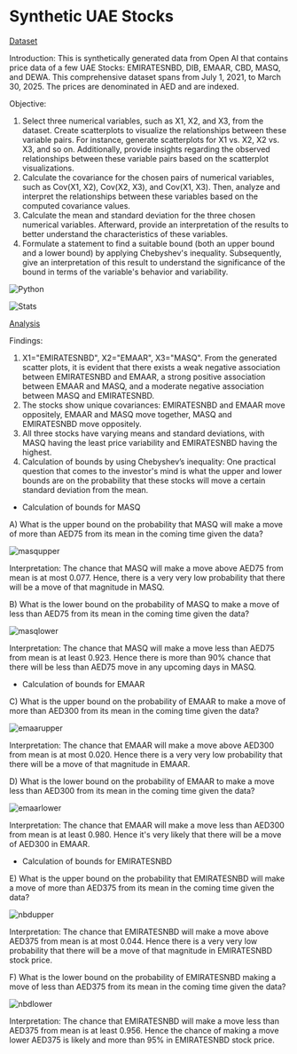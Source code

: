 # Synthetic UAE Stocks

[Dataset](https://github.com/DiAg-2025/Statistical-Analysis--Synthetic-UAE-stocks/blob/main/Synthetic_UAE_Stock_Data.csv)

Introduction: This is synthetically generated data from Open AI that contains price data of a few UAE Stocks: EMIRATESNBD, DIB, EMAAR, CBD, MASQ, and DEWA. This comprehensive dataset spans from July 1, 2021, to March 30, 2025. The prices are denominated in AED and are indexed.

Objective:
1. Select three numerical variables, such as X1, X2, and X3, from the dataset. Create scatterplots to visualize the relationships between these variable pairs. For instance, generate scatterplots for X1 vs. X2, X2 vs. X3, and so on. Additionally, provide insights regarding the observed relationships between these variable pairs based on the scatterplot visualizations.
2. Calculate the covariance for the chosen pairs of numerical variables, such as Cov(X1, X2), Cov(X2, X3), and Cov(X1, X3). Then, analyze and interpret the relationships between these variables based on the computed covariance values.
3. Calculate the mean and standard deviation for the three chosen numerical variables. Afterward, provide an interpretation of the results to better understand the characteristics of these variables.
4. Formulate a statement to find a suitable bound (both an upper bound and a lower bound) by applying Chebyshev's inequality. Subsequently, give an interpretation of this result to understand the significance of the bound in terms of the variable's behavior and variability.

![Python](https://img.shields.io/badge/Py_libraries-Pandas,_Numpy,_Matplotlib-blue)

![Stats](https://img.shields.io/badge/Statistical_features-Scatterplot,_Linear_approximation,_Covariance,_Mean,_Standard_deviation,_Chebyshev's_inequality-mustard)

[Analysis](https://github.com/DiAg-2025/Statistical-Analysis--Synthetic-UAE-stocks/blob/main/JupyterAnalysis.ipynb)

Findings:
1. X1="EMIRATESNBD", X2="EMAAR", X3="MASQ". From the generated scatter plots, it is evident that there exists a weak negative association between EMIRATESNBD and EMAAR, a strong positive association between EMAAR and MASQ, and a moderate negative association between MASQ and EMIRATESNBD.
2. The stocks show unique covariances: EMIRATESNBD and EMAAR move oppositely, EMAAR and MASQ move together, MASQ and EMIRATESNBD move oppositely.
3. All three stocks have varying means and standard deviations, with MASQ having the least price variability and EMIRATESNBD having the highest.
4. Calculation of bounds by using Chebyshev’s inequality:
One practical question that comes to the investor's mind is what the upper and lower bounds are on the probability that these stocks will move a certain standard deviation from the mean. 

- Calculation of bounds for MASQ

A) What is the upper bound on the probability that MASQ will make a move of more than AED75 from its mean in the coming time given the data?

![masqupper](https://github.com/user-attachments/assets/a21fccf4-4dcf-4ce7-9058-05ea53dee587)

Interpretation:
The chance that MASQ will make a move above AED75 from mean is at most 0.077. Hence, there is a very very low probability that there will be a move of that magnitude in MASQ. 

B) What is the lower bound on the probability of MASQ to make a move of less than AED75 from its mean in the coming time given the data?

![masqlower](https://github.com/user-attachments/assets/bedc60f3-76bd-4822-b4d2-f1f0289b3b8b)

Interpretation:
The chance that MASQ will make a move less than AED75 from mean is at least  0.923. Hence there is more than 90% chance that there will be less than AED75 move in any upcoming days in MASQ.


- Calculation of bounds for EMAAR

C) What is the upper bound on the probability of EMAAR to make a move of more than AED300 from its mean in the coming time given the data?

![emaarupper](https://github.com/user-attachments/assets/b682314d-f97d-45ac-88dd-feddeea6f2c3)

Interpretation:
The chance that EMAAR will make a move above AED300 from mean is at most  0.020. Hence there is a very very low probability that there will be a move of that magnitude in EMAAR. 

D) What is the lower bound on the probability of EMAAR to make a move less than AED300 from its mean in the coming time given the data?

![emaarlower](https://github.com/user-attachments/assets/485aac8a-9761-455e-9729-7f10a5847e7b)

Interpretation:
The chance that EMAAR will make a move less than AED300 from mean is at least 0.980. Hence it's very likely that there will be a move of AED300 in EMAAR. 


- Calculation of bounds for EMIRATESNBD

E) What is the upper bound on the probability that EMIRATESNBD will make a move of more than AED375 from its mean in the coming time given the data?

![nbdupper](https://github.com/user-attachments/assets/0f8ae423-2afc-4234-a361-fdcb49a3b2fd)

Interpretation:
The chance that EMIRATESNBD will make a move above AED375 from mean is at most  0.044. Hence there is a very very low probability that there will be a move of that magnitude in EMIRATESNBD stock price.

F) What is the lower bound on the probability of EMIRATESNBD making a move of less than AED375 from its mean in the coming time given the data?

![nbdlower](https://github.com/user-attachments/assets/528e14a4-866c-45d0-8172-2c81ee5b785a)

Interpretation:
The chance that EMIRATESNBD will make a move less than AED375 from mean is at least 0.956. Hence the chance of making a move lower AED375 is likely and more than 95% in EMIRATESNBD stock price.
